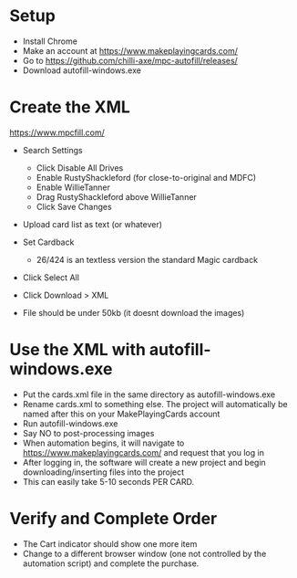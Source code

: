 # Setup
- Install Chrome
- Make an account at https://www.makeplayingcards.com/
- Go to https://github.com/chilli-axe/mpc-autofill/releases/
- Download autofill-windows.exe

# Create the XML 
https://www.mpcfill.com/

- Search Settings
  -  Click Disable All Drives
  - Enable RustyShackleford (for close-to-original and MDFC)
  - Enable WillieTanner
  - Drag RustyShackleford above WillieTanner
  - Click Save Changes
- Upload card list as text (or whatever)
- Set Cardback
  - 26/424 is an textless version the standard Magic cardback

- Click Select All
- Click Download > XML 
- File should be under 50kb (it doesnt download the images)

# Use the XML with autofill-windows.exe
- Put the cards.xml file in the same directory as autofill-windows.exe
- Rename cards.xml to something else. The project will automatically be named after this on your MakePlayingCards account
- Run autofill-windows.exe
- Say NO to post-processing images
- When automation begins, it will navigate to https://www.makeplayingcards.com/ and request that you log in
- After logging in, the software will create a new project and begin downloading/inserting files into the project
- This can easily take 5-10 seconds PER CARD.


# Verify and Complete Order
- The Cart indicator should show one more item
- Change to a different browser window (one not controlled by the automation script) and complete the purchase.